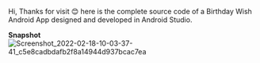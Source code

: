 Hi, 
Thanks for visit 😊
here is the complete source code of a Birthday Wish Android App designed and developed in Android Studio.

<b>Snapshot</b>
![Screenshot_2022-02-18-10-03-37-41_c5e8cadbdafb2f8a14944d937bcac7ea](https://user-images.githubusercontent.com/70362030/154618484-593de127-6b0d-4297-893e-057888f26af1.jpg)
